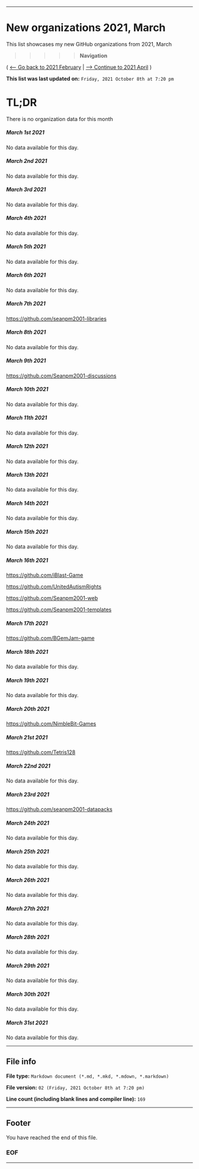 
***

# New organizations 2021, March

This list showcases my new GitHub organizations from 2021, March

> > > > > **Navigation**

( [<-- Go back to 2021 February](/NewOrgs/2021/February/README.md) | [ --> Continue to 2021 April](/NewOrgs/2021/April/README.md) )

**This list was last updated on:** `Friday, 2021 October 8th at 7:20 pm`

# TL;DR

There is no organization data for this month

<!-- ##### LIST !-->

##### March 1st 2021

No data available for this day.

##### March 2nd 2021

No data available for this day.

##### March 3rd 2021

No data available for this day.

##### March 4th 2021

No data available for this day.

##### March 5th 2021

No data available for this day.

##### March 6th 2021

No data available for this day.

##### March 7th 2021

https://github.com/seanpm2001-libraries

##### March 8th 2021

No data available for this day.

##### March 9th 2021

https://github.com/Seanpm2001-discussions

##### March 10th 2021

No data available for this day.

##### March 11th 2021

No data available for this day.

##### March 12th 2021

No data available for this day.

##### March 13th 2021

No data available for this day.

##### March 14th 2021

No data available for this day.

##### March 15th 2021

No data available for this day.

##### March 16th 2021

https://github.com/iBlast-Game

https://github.com/UnitedAutismRights

https://github.com/Seanpm2001-web

https://github.com/Seanpm2001-templates

##### March 17th 2021

https://github.com/BGemJam-game

##### March 18th 2021

No data available for this day.

##### March 19th 2021

No data available for this day.

##### March 20th 2021

https://github.com/NimbleBit-Games

##### March 21st 2021

https://github.com/Tetris128

##### March 22nd 2021

No data available for this day.

##### March 23rd 2021

https://github.com/seanpm2001-datapacks

##### March 24th 2021

No data available for this day.

##### March 25th 2021

No data available for this day.

##### March 26th 2021

No data available for this day.

##### March 27th 2021

No data available for this day.

##### March 28th 2021

No data available for this day.

##### March 29th 2021

No data available for this day.

##### March 30th 2021

No data available for this day.

##### March 31st 2021

No data available for this day.

***

## File info

**File type:** `Markdown document (*.md, *.mkd, *.mdown, *.markdown)`

**File version:** `02 (Friday, 2021 October 8th at 7:20 pm)`

**Line count (including blank lines and compiler line):** `169`

***

## Footer

You have reached the end of this file.

### EOF

***
